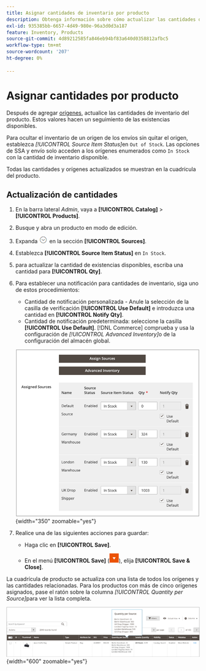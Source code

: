 ```yaml
---
title: Asignar cantidades de inventario por producto
description: Obtenga información sobre cómo actualizar las cantidades de inventario de su producto y rastrear las cantidades de stock disponibles y disponibles.
exl-id: 935385bb-6657-4d49-980e-96a3d0d3a187
feature: Inventory, Products
source-git-commit: 4d89212585fa846eb94bf83a640d0358812afbc5
workflow-type: tm+mt
source-wordcount: '207'
ht-degree: 0%

---
```


# Asignar cantidades por producto

Después de agregar [orígenes](sources-assign-per-product.md), actualice las cantidades de inventario del producto. Estos valores hacen un seguimiento de las existencias disponibles.

Para ocultar el inventario de un origen de los envíos sin quitar el origen, establezca _[!UICONTROL Source Item Status]_&#x200B;en `Out of Stock`. Las opciones de SSA y envío solo acceden a los orígenes enumerados como `In Stock` con la cantidad de inventario disponible.

Todas las cantidades y orígenes actualizados se muestran en la cuadrícula del producto.

## Actualización de cantidades

1. En la barra lateral _Admin_, vaya a **[!UICONTROL Catalog]** > **[!UICONTROL Products]**.

1. Busque y abra un producto en modo de edición.

1. Expanda ![Selector de expansión](../assets/icon-display-expand.png) en la sección **[!UICONTROL Sources]**.

1. Establezca **[!UICONTROL Source Item Status]** en `In Stock`.

1. para actualizar la cantidad de existencias disponibles, escriba una cantidad para **[!UICONTROL Qty]**.

1. Para establecer una notificación para cantidades de inventario, siga uno de estos procedimientos:

   - Cantidad de notificación personalizada - Anule la selección de la casilla de verificación **[!UICONTROL Use Default]** e introduzca una cantidad en **[!UICONTROL Notify Qty]**.
   - Cantidad de notificación predeterminada: seleccione la casilla **[!UICONTROL Use Default]**. [!DNL Commerce] comprueba y usa la configuración de _[!UICONTROL Advanced Inventory]_&#x200B;o de la configuración del almacén global.

   ![Actualizar cantidades de productos por Source](assets/inventory-product-quantity-edit.png){width="350" zoomable="yes"}

1. Realice una de las siguientes acciones para guardar:

   - Haga clic en **[!UICONTROL Save]**.

   - En el menú **[!UICONTROL Save]** (![Flecha del menú](../assets/icon-menu-down-arrow-red.png)), elija **[!UICONTROL Save & Close]**.


La cuadrícula de producto se actualiza con una lista de todos los orígenes y las cantidades relacionadas. Para los productos con más de cinco orígenes asignados, pase el ratón sobre la columna _[!UICONTROL Quantity per Source]_&#x200B;para ver la lista completa.

![Cantidades de productos por origen](assets/inventory-product-quantity.png){width="600" zoomable="yes"}
